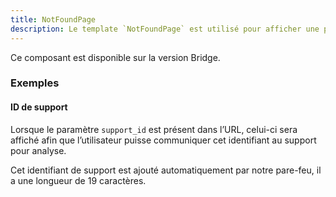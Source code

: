 ```yaml
---
title: NotFoundPage
description: Le template `NotFoundPage` est utilisé pour afficher une page d’erreur lors d’une erreur 404.
---
```


<doc-alert-bridge class="mb-8">

Ce composant est disponible sur la version Bridge.

</doc-alert-bridge>

<doc-tabs>

<doc-tab-item label="Utilisation">

<doc-example file="not-found-page/usage"></doc-example>

### Exemples

#### ID de support

Lorsque le paramètre `support_id` est présent dans l’URL, celui-ci sera affiché afin que l’utilisateur puisse communiquer cet identifiant au support pour analyse.

<doc-alert type="info">
Cet identifiant de support est ajouté automatiquement par notre pare-feu, il a une longueur de 19 caractères.
</doc-alert>

<doc-example file="not-found-page/support-id"></doc-example>

</doc-tab-item>

</doc-tabs>
